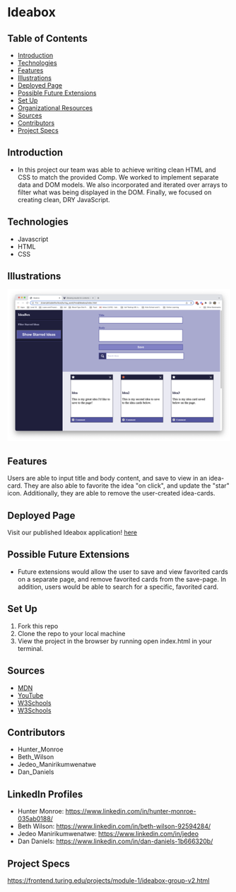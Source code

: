 # Ideabox
## Table of Contents
  - [Introduction](#introduction)
  - [Technologies](#technologies)
  - [Features](#features)
  - [Illustrations](#illustrations)
  - [Deployed Page](#deployed-page)
  - [Possible Future Extensions](#possible-future-extensions)
  - [Set Up](#set-up)
  - [Organizational Resources](#organizational-resources)
  - [Sources](#sources)
  - [Contributors](#contributors)
  - [Project Specs](#project-specs)
## Introduction
  - In this project our team was able to achieve writing clean HTML and CSS to match the provided Comp. We worked to implement separate data and DOM models. We also incorporated and iterated over arrays to filter what was being displayed in the DOM. Finally, we focused on creating clean, DRY JavaScript.
## Technologies
  - Javascript
  - HTML
  - CSS
## Illustrations
  ![Ideabox](/assets/IdeaBox.png)
## Features
   Users are able to input title and body content, and save to view in an idea-card. They are also able to favorite the idea "on click", and update the "star" icon. Additionally, they are able to remove the user-created idea-cards.  
## Deployed Page
Visit our published Ideabox application! [here](https://mr-daniels-2025.github.io/Ideabox/)
## Possible Future Extensions
 - Future extensions would allow the user to save and view favorited cards on a separate page,
   and remove favorited cards from the save-page.  In addition, users would be able to search
   for a specific, favorited card.
## Set Up
1. Fork this repo
2. Clone the repo to your local machine
3. View the project in the browser by running open index.html in your terminal.
## Sources
  - [MDN](https://developer.mozilla.org/en-US/docs/Web/API/Event/target)
  - [YouTube](https://www.youtube.com/watch?v=7UstS0hsHgI)
  - [W3Schools](https://www.w3schools.com/tags/att_for.asp)
  - [W3Schools](https://www.w3schools.com/cssref/tryit.asp?filename=trycss_cursor)
## Contributors
  - Hunter_Monroe
  - Beth_Wilson
  - Jedeo_Manirikumwenatwe
  - Dan_Daniels
## LinkedIn Profiles
- Hunter Monroe: https://www.linkedin.com/in/hunter-monroe-035ab0188/
- Beth Wilson: https://www.linkedin.com/in/beth-wilson-92594284/
- Jedeo Manirikumwenatwe: https://www.linkedin.com/in/jedeo
- Dan Daniels: https://www.linkedin.com/in/dan-daniels-1b666320b/
## Project Specs
https://frontend.turing.edu/projects/module-1/ideabox-group-v2.html
